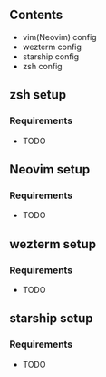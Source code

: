 ## Contents

- vim(Neovim) config
- wezterm config
- starship config
- zsh config

## zsh setup

### Requirements

- TODO

## Neovim setup

### Requirements

- TODO

## wezterm setup

### Requirements

- TODO

## starship setup

### Requirements

- TODO
